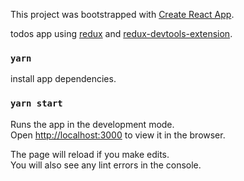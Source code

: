 This project was bootstrapped with [Create React App](https://github.com/facebookincubator/create-react-app).

todos app using [redux](https://redux.js.org/) and [redux-devtools-extension](https://github.com/zalmoxisus/redux-devtools-extension).

### `yarn`

install app dependencies.

### `yarn start`

Runs the app in the development mode.<br>
Open [http://localhost:3000](http://localhost:3000) to view it in the browser.

The page will reload if you make edits.<br>
You will also see any lint errors in the console.